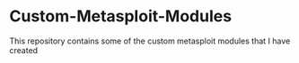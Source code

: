 # Custom-Metasploit-Modules

This repository contains some of the custom metasploit modules that I have created 
